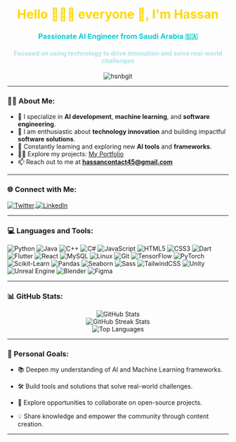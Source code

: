 <h1 align="center" style="color: #FFD700;">Hello 🙋🏾‍♂️ everyone 👋, I'm Hassan</h1>
<h3 align="center" style="color: #00CED1;">Passionate AI Engineer from Saudi Arabia 🇸🇦</h3>
<h4 align="center" style="color: #B0E0E6;">Focused on using technology to drive innovation and solve real-world challenges</h4>

<p align="center">
  <img src="https://komarev.com/ghpvc/?username=hsnbgit&label=Profile%20views&color=0e75b6&style=flat" alt="hsnbgit" />
</p>

---

### 👨‍💻 About Me:

- 🌟 I specialize in **AI development**, **machine learning**, and **software engineering**.
- 🚀 I am enthusiastic about **technology innovation** and building impactful **software solutions**.
- 📖 Constantly learning and exploring new **AI tools** and **frameworks**.
- 👨‍💻 Explore my projects: [My Portfolio](https://hsnbgit.github.io/Portfolio/)
- 📫 Reach out to me at **hassancontact45@gmail.com**

---

<h3 align="left">🌐 Connect with Me:</h3>
<p align="left">
  <a href="https://twitter.com/hsnbh4swe" target="_blank">
    <img align="center" src="https://img.shields.io/badge/Twitter-%231DA1F2.svg?style=for-the-badge&logo=Twitter&logoColor=white" alt="Twitter" />
  </a>
  <a href="https://linkedin.com/in/hsn-hb" target="_blank">
    <img align="center" src="https://img.shields.io/badge/LinkedIn-%230077B5.svg?style=for-the-badge&logo=linkedin&logoColor=white" alt="LinkedIn" />
  </a>
</p>

---

<h3 align="left">💻 Languages and Tools:</h3>
<p align="left">
  <img src="https://img.shields.io/badge/-Python-3776AB?style=for-the-badge&logo=python&logoColor=white" alt="Python" />
  <img src="https://img.shields.io/badge/-Java-007396?style=for-the-badge&logo=java&logoColor=white" alt="Java" />
  <img src="https://img.shields.io/badge/-C%2B%2B-00599C?style=for-the-badge&logo=cplusplus&logoColor=white" alt="C++" />
  <img src="https://img.shields.io/badge/-C%23-239120?style=for-the-badge&logo=csharp&logoColor=white" alt="C#" />
  <img src="https://img.shields.io/badge/-JavaScript-F7DF1E?style=for-the-badge&logo=javascript&logoColor=black" alt="JavaScript" />
  <img src="https://img.shields.io/badge/-HTML5-E34F26?style=for-the-badge&logo=html5&logoColor=white" alt="HTML5" />
  <img src="https://img.shields.io/badge/-CSS3-1572B6?style=for-the-badge&logo=css3&logoColor=white" alt="CSS3" />
  <img src="https://img.shields.io/badge/-Dart-0175C2?style=for-the-badge&logo=dart&logoColor=white" alt="Dart" />
  <img src="https://img.shields.io/badge/-Flutter-02569B?style=for-the-badge&logo=flutter&logoColor=white" alt="Flutter" />
  <img src="https://img.shields.io/badge/-React-61DAFB?style=for-the-badge&logo=react&logoColor=black" alt="React" />
  <img src="https://img.shields.io/badge/-MySQL-4479A1?style=for-the-badge&logo=mysql&logoColor=white" alt="MySQL" />
  <img src="https://img.shields.io/badge/-Linux-FCC624?style=for-the-badge&logo=linux&logoColor=black" alt="Linux" />
  <img src="https://img.shields.io/badge/-Git-F05032?style=for-the-badge&logo=git&logoColor=white" alt="Git" />
  <img src="https://img.shields.io/badge/-TensorFlow-FF6F00?style=for-the-badge&logo=tensorflow&logoColor=white" alt="TensorFlow" />
  <img src="https://img.shields.io/badge/-PyTorch-EE4C2C?style=for-the-badge&logo=pytorch&logoColor=white" alt="PyTorch" />
  <img src="https://img.shields.io/badge/-ScikitLearn-F7931E?style=for-the-badge&logo=scikit-learn&logoColor=white" alt="Scikit-Learn" />
  <img src="https://img.shields.io/badge/-Pandas-150458?style=for-the-badge&logo=pandas&logoColor=white" alt="Pandas" />
  <img src="https://img.shields.io/badge/-Seaborn-4A4A4A?style=for-the-badge&logo=seaborn&logoColor=white" alt="Seaborn" />
  <img src="https://img.shields.io/badge/-Sass-CC6699?style=for-the-badge&logo=sass&logoColor=white" alt="Sass" />
  <img src="https://img.shields.io/badge/-TailwindCSS-06B6D4?style=for-the-badge&logo=tailwindcss&logoColor=white" alt="TailwindCSS" />
  <img src="https://img.shields.io/badge/-Unity-000000?style=for-the-badge&logo=unity&logoColor=white" alt="Unity" />
  <img src="https://img.shields.io/badge/-UnrealEngine-313131?style=for-the-badge&logo=unrealengine&logoColor=white" alt="Unreal Engine" />
  <img src="https://img.shields.io/badge/-Blender-F5792A?style=for-the-badge&logo=blender&logoColor=white" alt="Blender" />
  <img src="https://img.shields.io/badge/-Figma-F24E1E?style=for-the-badge&logo=figma&logoColor=white" alt="Figma" />
</p>

---

<h3 align="left">📊 GitHub Stats:</h3>
<div align="center">
  <img src="https://github-readme-stats.vercel.app/api?username=hsnbgit&show_icons=true&theme=radical&count_private=true" alt="GitHub Stats" />
  <br />
  <img src="https://github-readme-streak-stats.herokuapp.com/?user=hsnbgit&theme=radical" alt="GitHub Streak Stats" />
  <br />
  <img src="https://github-readme-stats.vercel.app/api/top-langs/?username=hsnbgit&layout=compact&theme=radical" alt="Top Languages" />
</div>

---

<h3 align="left">🎯 Personal Goals:</h3>

- 📚 Deepen my understanding of AI and Machine Learning frameworks.  

- 🛠️ Build tools and solutions that solve real-world challenges.
  
- 🌱 Explore opportunities to collaborate on open-source projects.
  
- 💡 Share knowledge and empower the community through content creation.  

---
